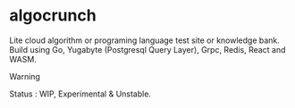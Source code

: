 # algocrunch
Lite cloud  algorithm or programing language test site or knowledge bank. Build using Go, Yugabyte (Postgresql Query Layer), Grpc, Redis, React and WASM.

> [!WARNING]
Status : WIP, Experimental & Unstable.  

